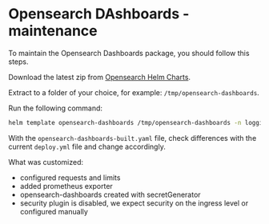 # Opensearch DAshboards - maintenance

To maintain the Opensearch Dashboards package, you should follow this steps.

Download the latest zip from [Opensearch Helm Charts][opensearch-helm-charts].

Extract to a folder of your choice, for example: `/tmp/opensearch-dashboards`.

Run the following command:

```bash
helm template opensearch-dashboards /tmp/opensearch-dashboards -n logging > opensearch-dashboards-built.yaml
```

With the `opensearch-dashboards-built.yaml` file, check differences with the current `deploy.yml` file and change accordingly.

What was customized:

- configured requests and limits
- added prometheus exporter
- opensearch-dashboards created with secretGenerator
- security plugin is disabled, we expect security on the ingress level or configured manually

[opensearch-helm-charts]: https://github.com/opensearch-project/helm-charts/releases